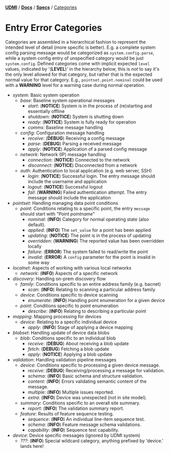 [**UDMI**](../../) / [**Docs**](../) / [**Specs**](./) / [Categories](#)

<!-- This file is consumed by the automatic generator script bin/gencode_categories -->

# Entry Error Categories

Categories are assembled in a hierarchical fashion to represent the intended level
of detail (more specific is better). E.g. a complete system config parsing message
would be categorized as `system.config.parse`, while a system config entry of
unspecified category would be just `system.config`. Defined categories come with
implicit expected `level` values, indicated by '(**LEVEL**)' in the hierarchy below,
this is _not_ to say it's the only level allowed for that category, but rather
that is the expected normal value for that category. E.g., `pointset.point.nominal`
could be used with a **WARNING** level for a warning case during normal operation.

* _system_: Basic system operation
  * _base_: Baseline system operational messages
    * _start_: (**NOTICE**) System is in the process of (re)starting and essentially offline
    * _shutdown_: (**NOTICE**) System is shutting down
    * _ready_: (**NOTICE**) System is fully ready for operation
    * _comms_: Baseline message handling
  * _config_: Configuration message handling
    * _receive_: (**DEBUG**) Receiving a config message
    * _parse_: (**DEBUG**) Parsing a received message
    * _apply_: (**NOTICE**) Application of a parsed config message
  * _network_: Network (IP) message handling
    * _connection_: (**NOTICE**) Connected to the network
    * _disconnect_: (**NOTICE**) Disconnected from a network
  * _auth_: Authentication to local application (e.g. web server, SSH)
    * _login_: (**NOTICE**) Successful login. The entry message should include the username and application
    * _logout_: (**NOTICE**) Successful logout 
    * _fail_: (**WARNING**) Failed authentication attempt. The entry message should include the application
* _pointset_: Handling managing data point conditions
  * _point_: Conditions relating to a specific point, the entry `message` should start with "Point _pointname_"
    * _nominal_: (**INFO**) Category for normal operating state (also default).
    * _applied_: (**INFO**) The `set_value` for a point has been applied
    * _updating_: (**NOTICE**) The point is in the process of updating
    * _overridden_: (**WARNING**) The reported value has been overridden locally
    * _failure_: (**ERROR**) The system failed to read/write the point
    * _invalid_: (**ERROR**) A `config` parameter for the point is invalid in some way
* _localnet_: Aspects of working with various local networks
  * _network_: (**INFO**) Aspects of a specific network
* _discovery_: Handling on-prem discovery flow
  * _family_: Conditions specific to an entire address family (e.g. bacnet)
    * _scan_: (**INFO**) Relating to scanning a particular address family
  * _device_: Conditions specific to device scanning
    * _enumerate_: (**INFO**) Handling point enumeration for a given device
  * _point_: Conditions specific to point enumeration
    * _describe_: (**INFO**) Relating to describing a particular point
* _mapping_: Mapping processing for devices
  * _device_: Relating to a specific individual device
    * _apply_: (**INFO**) Stage of applying a device mapping
* _blobset_: Handling update of device data blobs
  * _blob_: Conditions specific to an individual blob
    * _receive_: (**DEBUG**) About receiving a blob update
    * _fetch_: (**DEBUG**) Fetching a blob update
    * _apply_: (**NOTICE**) Applying a blob update
* _validation_: Handling validation pipeline messages
  * _device_: Conditions specific to processing a given device message.
    * _receive_: (**DEBUG**) Receiving/processing a message for validation.
    * _schema_: (**INFO**) Basic schema and structure validation.
    * _content_: (**INFO**) Errors validating semantic content of the message.
    * _multiple_: (**INFO**) Multiple issues reported.
    * _extra_: (**INFO**) Device was unexpected (not in site model).
  * _summary_: Conditions specific to an overall site summary.
    * _report_: (**INFO**) The validation summary report.
  * _feature_: Results of feature sequence testing.
    * _sequence_: (**INFO**) An individual line-item sequence test.
    * _schema_: (**INFO**) Feature message schema validations.
    * _capability_: (**INFO**) Sequence test capability.
* _device_: Device specific messages (ignored by UDMI system)
  * _???_: (**INFO**) Special wildcard category, anything prefixed by 'device.' lands here!
